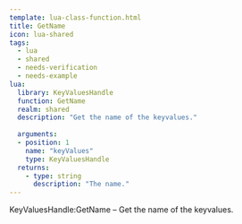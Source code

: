 ```yaml
---
template: lua-class-function.html
title: GetName
icon: lua-shared
tags:
  - lua
  - shared
  - needs-verification
  - needs-example
lua:
  library: KeyValuesHandle
  function: GetName
  realm: shared
  description: "Get the name of the keyvalues."
  
  arguments:
  - position: 1
    name: "keyValues"
    type: KeyValuesHandle
  returns:
    - type: string
      description: "The name."
---
```


<div class="lua__search__keywords">
KeyValuesHandle:GetName &#x2013; Get the name of the keyvalues.
</div>
